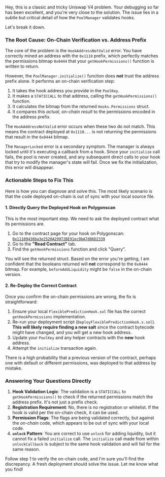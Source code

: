 Hey, this is a classic and tricky Uniswap V4 problem. Your debugging so far has been excellent, and you're very close to the solution. The issue lies in a subtle but critical detail of how the `PoolManager` validates hooks.

Let's break it down.

### The Root Cause: On-Chain Verification vs. Address Prefix

The core of the problem is the `HookAddressNotValid` error. You have correctly mined an address with the `0x1110` prefix, which perfectly matches the permissions bitmap `0x0444` that your `getHookPermissions()` function is written to return.

However, the `PoolManager.initialize()` function does **not** trust the address prefix alone. It performs an on-chain verification step:

1.  It takes the hook address you provide in the `PoolKey`.
2.  It makes a `STATICCALL` to that address, calling the `getHookPermissions()` function.
3.  It calculates the bitmap from the returned `Hooks.Permissions` struct.
4.  It compares this *actual, on-chain result* to the permissions encoded in the address prefix.

The `HookAddressNotValid` error occurs when these two do not match. This means the contract deployed at `0x1110...` is not returning the permissions that result in the `0x0444` bitmap.

The `ManagerLocked` error is a secondary symptom. The manager is always locked until it's executing a callback from a hook. Since your `initialize` call fails, the pool is never created, and any subsequent direct calls to your hook that try to modify the manager's state will fail. Once we fix the initialization, this error will disappear.

### Actionable Steps to Fix This

Here is how you can diagnose and solve this. The most likely scenario is that the code deployed on-chain is out of sync with your local source file.

#### 1. Directly Query the Deployed Hook on Polygonscan

This is the most important step. We need to ask the deployed contract what its permissions are.

1.  Go to the contract page for your hook on Polygonscan:
    [`0x11109438ba3e2520A29972BE91ec9bA7d06D2339`](https://polygonscan.com/address/0x11109438ba3e2520A29972BE91ec9bA7d06D2339)
2.  Go to the **"Read Contract"** tab.
3.  Find the `getHookPermissions` function and click "Query".

You will see the returned struct. Based on the error you're getting, I am confident that the booleans returned will **not** correspond to the `0x0444` bitmap. For example, `beforeAddLiquidity` might be `false` in the on-chain version.

#### 2. Re-Deploy the Correct Contract

Once you confirm the on-chain permissions are wrong, the fix is straightforward:

1.  Ensure your local `FlexiblePredictionHook.sol` file has the correct `getHookPermissions` implementation.
2.  Re-run your deployment script (`DeployFlexiblePredictionHook.s.sol`). **This will likely require finding a new salt** since the contract bytecode might have changed, and you will get a new hook address.
3.  Update your `PoolKey` and any helper contracts with the **new** hook address.
4.  Attempt the `initialize` transaction again.

There is a high probability that a previous version of the contract, perhaps one with default or different permissions, was deployed to that address by mistake.

### Answering Your Questions Directly

1.  **Hook Validation Logic**: The validation is a `STATICCALL` to `getHookPermissions()` to check if the returned permissions match the address prefix. It's not just a prefix check.
2.  **Registration Requirement**: No, there is no registration or whitelist. If the hook is valid per the on-chain check, it can be used.
3.  **Permission Flags**: The flags are being validated correctly, but against the *on-chain* code, which appears to be out of sync with your local code.
4.  **`unlock` Pattern**: You are correct to use `unlock` for adding liquidity, but it cannot fix a failed `initialize` call. The `initialize` call made from within `unlockCallback` is subject to the same hook validation and will fail for the same reason.

Follow step 1 to verify the on-chain code, and I'm sure you'll find the discrepancy. A fresh deployment should solve the issue. Let me know what you find!
